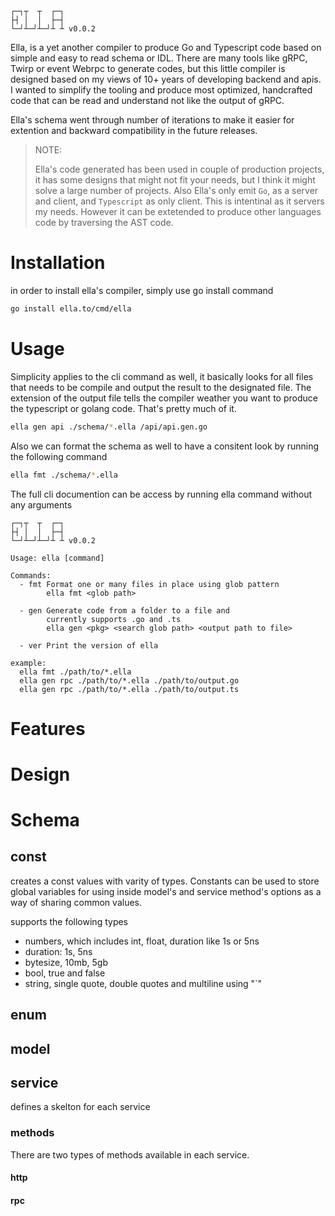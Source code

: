 ```
┌─┐┬  ┬  ┌─┐
├┤ │  │  ├─┤
└─┘┴─┘┴─┘┴ ┴ v0.0.2
```

Ella, is a yet another compiler to produce Go and Typescript code based on simple and easy to read schema or IDL. There are many tools like gRPC, Twirp or event Webrpc to generate codes, but this little compiler is designed based on my views of 10+ years of developing backend and apis. I wanted to simplify the tooling and produce most optimized, handcrafted code that can be read and understand not like the output of gRPC.

Ella's schema went through number of iterations to make it easier for extention and backward compatibility in the future releases.

> NOTE:
>
> Ella's code generated has been used in couple of production projects, it has some designs that might not fit your needs, but I think it might solve a large number of projects. Also Ella's only emit `Go`, as a server and client, and `Typescript` as only client. This is intentinal as it servers my needs. However it can be extetended to produce other languages code by traversing the AST code.

# Installation

in order to install ella's compiler, simply use go install command

```bash
go install ella.to/cmd/ella
```

# Usage

Simplicity applies to the cli command as well, it basically looks for all files that needs to be compile and output the result to the designated file. The extension of the output file tells the compiler weather you want to produce the typescript or golang code. That's pretty much of it.

```bash
ella gen api ./schema/*.ella /api/api.gen.go
```

Also we can format the schema as well to have a consitent look by running the following command

```bash
ella fmt ./schema/*.ella
```

The full cli documention can be access by running ella command without any arguments

```
┌─┐┬  ┬  ┌─┐
├┤ │  │  ├─┤
└─┘┴─┘┴─┘┴ ┴ v0.0.2

Usage: ella [command]

Commands:
  - fmt Format one or many files in place using glob pattern
        ella fmt <glob path>

  - gen Generate code from a folder to a file and
        currently supports .go and .ts
        ella gen <pkg> <search glob path> <output path to file>

  - ver Print the version of ella

example:
  ella fmt ./path/to/*.ella
  ella gen rpc ./path/to/*.ella ./path/to/output.go
  ella gen rpc ./path/to/*.ella ./path/to/output.ts
```

# Features

# Design

# Schema

## const

creates a const values with varity of types. Constants can be used to store global variables for using inside model's and service method's options as a way of sharing common values.

supports the following types

- numbers, which includes int, float, duration like 1s or 5ns
- duration: 1s, 5ns
- bytesize, 10mb, 5gb
- bool, true and false
- string, single quote, double quotes and multiline using "`"

## enum

## model

## service

defines a skelton for each service

### methods

There are two types of methods available in each service.

#### http

#### rpc
